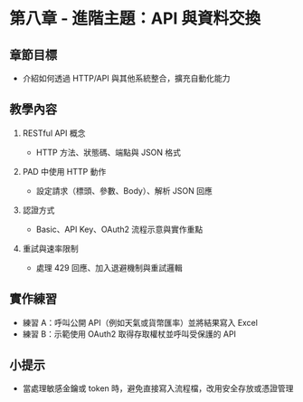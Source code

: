 # 第八章 - 進階主題：API 與資料交換

## 章節目標
- 介紹如何透過 HTTP/API 與其他系統整合，擴充自動化能力

## 教學內容
1. RESTful API 概念
   - HTTP 方法、狀態碼、端點與 JSON 格式

2. PAD 中使用 HTTP 動作
   - 設定請求（標頭、參數、Body）、解析 JSON 回應

3. 認證方式
   - Basic、API Key、OAuth2 流程示意與實作重點

4. 重試與速率限制
   - 處理 429 回應、加入退避機制與重試邏輯

## 實作練習
- 練習 A：呼叫公開 API（例如天氣或貨幣匯率）並將結果寫入 Excel
- 練習 B：示範使用 OAuth2 取得存取權杖並呼叫受保護的 API

## 小提示
- 當處理敏感金鑰或 token 時，避免直接寫入流程檔，改用安全存放或憑證管理
